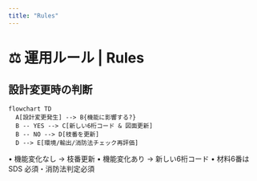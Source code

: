 ```yaml
---
title: "Rules"
---
```


# ⚖️ 運用ルール | Rules

## 設計変更時の判断

```mermaid
flowchart TD
  A[設計変更発生] --> B{機能に影響する?}
  B -- YES --> C[新しい6桁コード & 図面更新]
  B -- NO --> D[枝番を更新]
  D --> E[環境/輸出/消防法チェック再評価]
```

•	機能変化なし → 枝番更新
	•	機能変化あり → 新しい6桁コード
	•	材料6番は SDS 必須・消防法判定必須
